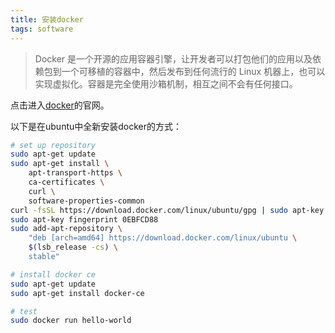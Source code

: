 ```yaml
---
title: 安装docker
tags: software
---
```


>Docker 是一个开源的应用容器引擎，让开发者可以打包他们的应用以及依赖包到一个可移植的容器中，然后发布到任何流行的 Linux 机器上，也可以实现虚拟化。容器是完全使用沙箱机制，相互之间不会有任何接口。

点击进入[docker](https://www.docker.com/)的官网。

以下是在ubuntu中全新安装docker的方式：
```bash
# set up repository
sudo apt-get update
sudo apt-get install \
	apt-transport-https \
	ca-certificates \
	curl \
	software-properties-common
curl -fsSL https://download.docker.com/linux/ubuntu/gpg | sudo apt-key add -
sudo apt-key fingerprint 0EBFCD88
sudo add-apt-repository \
	"deb [arch=amd64] https://download.docker.com/linux/ubuntu \
	$(lsb_release -cs) \
	stable"

# install docker ce
sudo apt-get update
sudo apt-get install docker-ce

# test
sudo docker run hello-world
```

[-_-]:昨晚梦到井